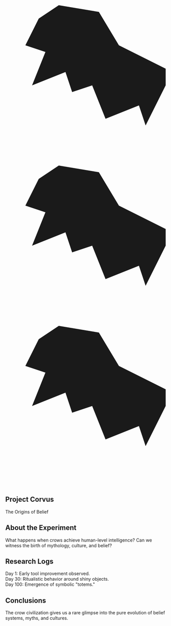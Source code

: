 <!DOCTYPE html>
<html lang="en">
<head>
  <meta charset="UTF-8">
  <meta name="viewport" content="width=device-width, initial-scale=1">
  <title>Project Corvus: The Origins of Belief</title>

  <!-- Tailwind CSS -->
  <script src="https://cdn.tailwindcss.com"></script>

  <!-- GSAP and ScrollTrigger -->
  <script src="https://cdnjs.cloudflare.com/ajax/libs/gsap/3.12.2/gsap.min.js"></script>
  <script src="https://cdnjs.cloudflare.com/ajax/libs/gsap/3.12.2/ScrollTrigger.min.js"></script>

  <link rel="stylesheet" href="style.css">
</head>

<body class="bg-black text-white overflow-x-hidden">
<!-- Flying Crows Container -->
<div id="crow-container" class="fixed top-0 left-0 w-full h-full pointer-events-none z-0">
  <!-- Crow 1 -->
  <svg class="crow absolute w-12 h-12 text-white opacity-20" viewBox="0 0 24 24" fill="currentColor">
    <path d="M5 2L3 6l3 1-2 5 5-2 1 3 3-1 2 5 5-2 1 3 4-8-8-4-3-5-6-1z"/>
  </svg>

  <!-- Crow 2 -->
  <svg class="crow absolute w-16 h-16 text-white opacity-10" viewBox="0 0 24 24" fill="currentColor">
    <path d="M5 2L3 6l3 1-2 5 5-2 1 3 3-1 2 5 5-2 1 3 4-8-8-4-3-5-6-1z"/>
  </svg>

  <!-- Crow 3 -->
  <svg class="crow absolute w-8 h-8 text-white opacity-15" viewBox="0 0 24 24" fill="currentColor">
    <path d="M5 2L3 6l3 1-2 5 5-2 1 3 3-1 2 5 5-2 1 3 4-8-8-4-3-5-6-1z"/>
  </svg>
</div>

  <!-- Hero Section -->
  <section class="h-screen flex items-center justify-center text-center">
    <div>
      <h1 class="text-5xl font-bold mb-4 animate-fade">Project Corvus</h1>
      <p class="text-xl">The Origins of Belief</p>
    </div>
  </section>

  <!-- About Section -->
  <section id="about" class="min-h-screen flex items-center justify-center p-8">
    <div class="max-w-2xl">
      <h2 class="text-3xl font-semibold mb-4">About the Experiment</h2>
      <p class="text-lg">What happens when crows achieve human-level intelligence? Can we witness the birth of mythology, culture, and belief?</p>
    </div>
  </section>

  <!-- Research Logs Section -->
  <section id="logs" class="min-h-screen flex flex-col items-center justify-center p-8 space-y-8">
    <div class="max-w-2xl">
      <h2 class="text-3xl font-semibold mb-4">Research Logs</h2>
      <div class="space-y-6">
        <div class="log bg-gray-800 p-4 rounded-lg">Day 1: Early tool improvement observed.</div>
        <div class="log bg-gray-800 p-4 rounded-lg">Day 30: Ritualistic behavior around shiny objects.</div>
        <div class="log bg-gray-800 p-4 rounded-lg">Day 100: Emergence of symbolic "totems."</div>
      </div>
    </div>
  </section>

  <!-- Conclusion Section -->
  <section id="conclusion" class="min-h-screen flex items-center justify-center p-8">
    <div class="max-w-2xl">
      <h2 class="text-3xl font-semibold mb-4">Conclusions</h2>
      <p class="text-lg">The crow civilization gives us a rare glimpse into the pure evolution of belief systems, myths, and cultures.</p>
    </div>
  </section>

  <script src="scripts.js"></script>
</body>
</html>

